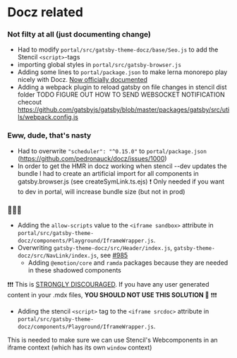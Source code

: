 # Docz related

### Not filty at all (just documenting change)
* Had to modify `portal/src/gatsby-theme-docz/base/Seo.js` to add the Stencil `<script>`-tags
* importing global styles in `portal/src/gatsby-browser.js`
* Adding some lines to `portal/package.json` to make lerna monorepo play nicely with Docz. 
[Now officially documented](https://www.docz.site/docs/usage-in-monorepo)
* Adding a webpack plugin to reload gatsby on file changes in stencil dist folder TODO FIGURE OUT HOW TO SEND WEBSOCKET NOTIFICATION checout https://github.com/gatsbyjs/gatsby/blob/master/packages/gatsby/src/utils/webpack.config.js

### Eww, dude, that's nasty
* Had to overwrite `"scheduler": "^0.15.0"` to `portal/package.json` (https://github.com/pedronauck/docz/issues/1000)
* In order to get the HMR in docz working when stencil --dev updates the bundle I had to create an artificial import for all components in gatsby.browser.js (see createSymLink.ts.ejs)
❗ Only needed if you want to dev in portal, will increase bundle size (but not in prod)
### 🤮🤮🤮
* Adding the `allow-scripts` value to the `<iframe sandbox>` attribute in 
`portal/src/gatsby-theme-docz/components/Playground/IframeWrapper.js`.
* Overwriting `gatsby-theme-docz/src/Header/index.js`, `gatsby-theme-docz/src/NavLink/index.js`, see [#985](https://github.com/pedronauck/docz/issues/985)
    * Adding `@emotion/core` and `ramda` packages because they are needed in these shadowed components

❗❗❗ This is [STRONGLY DISCOURAGED](https://developer.mozilla.org/en-US/docs/Web/HTML/Element/iframe#attr-sandbox). 
If you have any user generated content in your .mdx files, **YOU SHOULD NOT USE THIS SOLUTION 🚨** ❗❗❗

*  Adding the stencil `<script>` tag to the `<iframe srcdoc>` attribute in 
                                                                        `portal/src/gatsby-theme-docz/components/Playground/IframeWrapper.js`.

This is needed to make sure we can use Stencil's Webcomponents in an iframe context (which has its own `window` context)

 